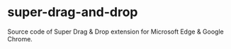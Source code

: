 # super-drag-and-drop
Source code of Super Drag &amp; Drop extension for Microsoft Edge &amp; Google Chrome.
